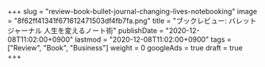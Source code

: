 +++
slug = "review-book-bullet-journal-changing-lives-notebooking"
image = "8f62ff41341f671612471503df4fb7fa.png"
title = "ブックレビュー: バレットジャーナル 人生を変えるノート術"
publishDate = "2020-12-08T11:02:00+0900"
lastmod = "2020-12-08T11:02:00+0900"
tags = ["Review", "Book", "Business"]
weight = 0
googleAds = true
draft = true
+++